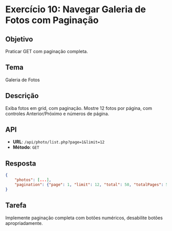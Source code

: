# Exercício 10: Navegar Galeria de Fotos com Paginação

## Objetivo

Praticar GET com paginação completa.

## Tema

Galeria de Fotos

## Descrição

Exiba fotos em grid, com paginação. Mostre 12 fotos por página, com controles Anterior/Próximo e números de página.

## API

- **URL**: `/api/photo/list.php?page=1&limit=12`
- **Método**: `GET`

## Resposta
```json
{
    "photos": [...],
    "pagination": {"page": 1, "limit": 12, "total": 50, "totalPages": 5}
}
```

## Tarefa

Implemente paginação completa com botões numéricos, desabilite botões apropriadamente.
